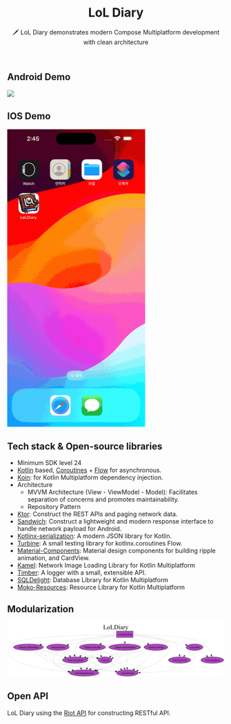 <h1 align="center">LoL Diary</h1>

<p align="center">  
🗡️ LoL Diary demonstrates modern Compose Multiplatform development with clean architecture
</p>
</br>

## Android Demo
<img src="/preview/android_demo.gif" width="320"/>

## IOS Demo
<img src="/preview/ios_demo.gif" width="320"/>

## Tech stack & Open-source libraries
- Minimum SDK level 24
- [Kotlin](https://kotlinlang.org/) based, [Coroutines](https://github.com/Kotlin/kotlinx.coroutines) + [Flow](https://kotlin.github.io/kotlinx.coroutines/kotlinx-coroutines-core/kotlinx.coroutines.flow/) for asynchronous.
- [Koin](https://github.com/InsertKoinIO/koin): for Kotlin Multiplatform dependency injection.
- Architecture
  - MVVM Architecture (View - ViewModel - Model): Facilitates separation of concerns and promotes maintainability.
  - Repository Pattern
- [Ktor](https://github.com/ktorio/ktor): Construct the REST APIs and paging network data.
- [Sandwich](https://github.com/skydoves/Sandwich): Construct a lightweight and modern response interface to handle network payload for Android.
- [Kotlinx-serialization](https://github.com/Kotlin/kotlinx.serialization): A modern JSON library for Kotlin.
- [Turbine](https://github.com/cashapp/turbine): A small testing library for kotlinx.coroutines Flow.
- [Material-Components](https://github.com/material-components/material-components-android): Material design components for building ripple animation, and CardView.
- [Kamel](https://github.com/Kamel-Media/Kamel): Network Image Loading Library for Kotlin Multiplatform
- [Timber](https://github.com/JakeWharton/timber): A logger with a small, extensible API.
- [SQLDelight](https://github.com/cashapp/sqldelight): Database Library for Kotlin Multiplatform
- [Moko-Resources](https://github.com/icerockdev/moko-resources): Resource Library for Kotlin Multiplatform

## Modularization

![architecture](/preview/dependency_graph.png)

## Open API

LoL Diary using the [Riot API](https://developer.riotgames.com/) for constructing RESTful API.<br>
